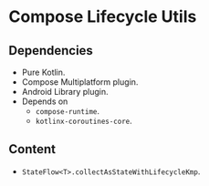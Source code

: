 # Compose Lifecycle Utils

## Dependencies

- Pure Kotlin.
- Compose Multiplatform plugin.
- Android Library plugin.
- Depends on
  - `compose-runtime`.
  - `kotlinx-coroutines-core`.

## Content

- `StateFlow<T>.collectAsStateWithLifecycleKmp`.

